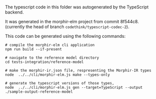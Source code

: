 The typescript code in this folder was autogenerated by the TypeScript backend.

It was generated in the morphir-elm project from commit 8f544c8. (currently the
head of branch `codethink/typescript-codec-2`).

This code can be generated using the following commands:

```
# compile the morphir-elm cli application
npm run build --if-present

# navigate to the reference model directory
cd tests-integration/reference-model

# make the morphir-ir.json file, respresenting the Morphir-IR types
node  ../../cli/morphir-elm.js make --types-only 

# generate the typescript versions of those types, 
node  ../../cli/morphir-elm.js gen --target=TypeScript --output ./sample-output-reference-model

```
